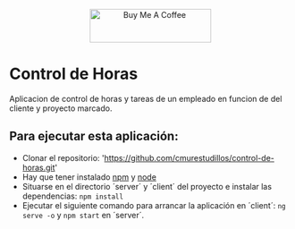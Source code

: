 <p align="center">
    <a href="https://www.buymeacoffee.com/cmur" target="_blank"><img src="https://cdn.buymeacoffee.com/buttons/v2/default-yellow.png" alt="Buy Me A Coffee" style="height: 60px !important;width: 217px !important;" ></a>
</p>

# Control de Horas
Aplicacion de control de horas y tareas de un empleado en funcion de del cliente y proyecto marcado.

## Para ejecutar esta aplicación:
* Clonar el repositorio: 'https://github.com/cmurestudillos/control-de-horas.git'
* Hay que tener instalado [npm](https://www.npmjs.com) y [node](https://nodejs.org/es/)
* Situarse en el directorio ´server´ y ´client´ del proyecto e instalar las dependencias: `npm install`
* Ejecutar el siguiente comando para arrancar la aplicación en ´client´: `ng serve -o` y `npm start` en ´server´.
